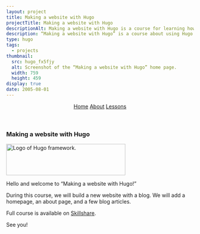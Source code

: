 ```yaml
---
layout: project
title: Making a website with Hugo
projectTitle: Making a website with Hugo
descriptionAlt: Making a website with Hugo is a course for learning how to use Hugo.
description: “Making a website with Hugo” is a course about using Hugo for making websites, a fast and flexible open-source static site generator written in Go.
type: hugo
tags:
  - projects
thumbnail:
  src: hugo_fx5fjy
  alt: Screenshot of the “Making a website with Hugo” home page.
  width: 759
  height: 459
display: true
date: 2005-08-01
---
```


<header>
  <nav aria-label="Course">
    <a class="active" href="/side-projects/hugo/">Home</a>
    <a href="/side-projects/hugo/about/">About</a>
    <a href="/side-projects/hugo/lessons/">Lessons</a>
  </nav>
</header>
<section>
  <article>
    <h1>Making a website with Hugo</h1>
    <a class="block" href="https://gohugo.io/"><img src="/gfx/png/hugo-logo.png" alt="Logo of Hugo framework." width="320" height="84"></a>
    <p>Hello and welcome to “Making a website with Hugo!”</p>
    <p>During this course, we will build a new website with a blog. We will add a homepage, an about page, and a few blog articles.</p>
    <p>Full course is available on
      <a href="https://www.skillshare.com/site/join?teacherRef=142704&amp;via=teacher-referral&amp;utm_campaign=teacher-referral&amp;utm_source=ShortUrl&amp;utm_medium=teacher-referral&amp;t=Making-a-website-with-Hugo&amp;sku=1694766489">Skillshare</a>.
    </p>
    <p>See you!</p>
  </article>
</section>
